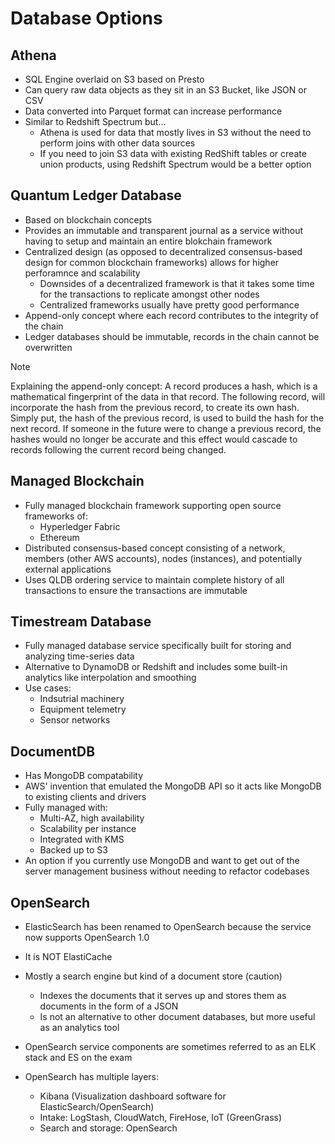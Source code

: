 # Database Options

## Athena
- SQL Engine overlaid on S3 based on Presto
- Can query raw data objects as they sit in an S3 Bucket, like JSON or CSV
- Data converted into Parquet format can increase performance
- Similar to Redshift Spectrum but...
    - Athena is used for data that mostly lives in S3 without the need to perform joins with other data sources
    - If you need to join S3 data with existing RedShift tables or create union products, using Redshift Spectrum would be a better option

## Quantum Ledger Database
- Based on blockchain concepts
- Provides an immutable and transparent journal as a service without having to setup and maintain an entire blokchain framework
- Centralized design (as opposed to decentralized consensus-based design for common blockchain frameworks) allows for higher perforamnce and scalability
    - Downsides of a decentralized framework is that it takes some time for the transactions to replicate amongst other nodes
    - Centralized frameworks usually have pretty good performance
- Append-only concept where each record contributes to the integrity of the chain
- Ledger databases should be immutable, records in the chain cannot be overwritten

> [!NOTE]
> Explaining the append-only concept: A record produces a hash, which is a mathematical fingerprint of the data in that record.
> The following record, will incorporate the hash from the previous record, to create its own hash.
> Simply put, the hash of the previous record, is used to build the hash for the next record.
> If someone in the future were to change a previous record, the hashes would no longer be accurate and this effect would cascade to records following the current record being changed.

## Managed Blockchain
- Fully managed blockchain framework supporting open source frameworks of:
    - Hyperledger Fabric
    - Ethereum
- Distributed consensus-based concept consisting of a network, members (other AWS accounts), nodes (instances), and potentially external applications
- Uses QLDB ordering service to maintain complete history of all transactions to ensure the transactions are immutable

## Timestream Database
- Fully managed database service specifically built for storing and analyzing time-series data
- Alternative to DynamoDB or Redshift and includes some built-in analytics like interpolation and smoothing
- Use cases:
    - Indsutrial machinery
    - Equipment telemetry
    - Sensor networks

## DocumentDB
- Has MongoDB compatability
- AWS' invention that emulated the MongoDB API so it acts like MongoDB to existing clients and drivers
- Fully managed with:
    - Multi-AZ, high availability
    - Scalability per instance
    - Integrated with KMS
    - Backed up to S3
- An option if you currently use MongoDB and want to get out of the server management business without needing to refactor codebases

## OpenSearch
- ElasticSearch has been renamed to OpenSearch because the service now supports OpenSearch 1.0
- It is NOT ElastiCache
- Mostly a search engine but kind of a document store (caution)
    - Indexes the documents that it serves up and stores them as documents in the form of a JSON
    - Is not an alternative to other document databases, but more useful as an analytics tool
- OpenSearch service components are sometimes referred to as an ELK stack and ES on the exam

- OpenSearch has multiple layers:
    - Kibana (Visualization dashboard software for ElasticSearch/OpenSearch)
    - Intake: LogStash, CloudWatch, FireHose, IoT (GreenGrass)
    - Search and storage: OpenSearch
